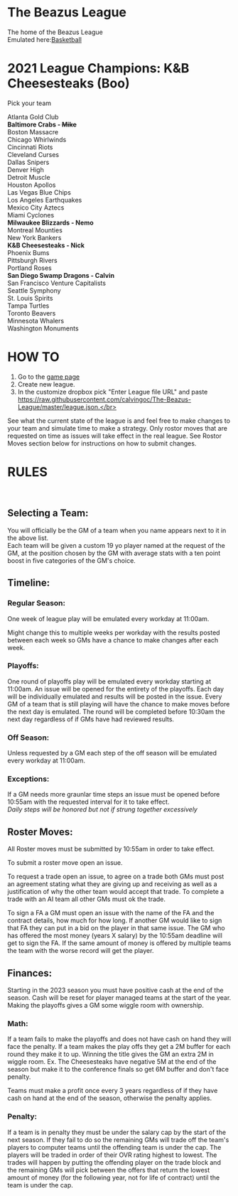 # The Beazus League
The home of the Beazus League </br>
Emulated here:[Basketball](https://play.basketball-gm.com/)</br>

# 2021 League Champions: K&B Cheesesteaks (Boo)

Pick your team

Atlanta Gold Club<br/>
<b>Baltimore Crabs - <s>Mike</s></b><br/>
Boston Massacre<br/>
Chicago Whirlwinds<br/>
Cincinnati Riots<br/>
Cleveland Curses<br/>
Dallas Snipers<br/>
Denver High<br/>
Detroit Muscle<br/>
Houston Apollos<br/>
Las Vegas Blue Chips<br/>
Los Angeles Earthquakes<br/>
Mexico City Aztecs<br/>
Miami Cyclones<br/>
<b>Milwaukee Blizzards - Nemo </b><br/>
Montreal Mounties<br/>
New York Bankers<br/>
<b>K&B Cheesesteaks - Nick</b><br/>
Phoenix Bums<br/>
Pittsburgh Rivers<br/>
Portland Roses<br/>
<b>San Diego Swamp Dragons - Calvin </b><br/>
San Francisco Venture Capitalists<br/>
Seattle Symphony<br/>
St. Louis Spirits<br/>
Tampa Turtles<br/>
Toronto Beavers<br/>
Minnesota Whalers<br/>
Washington Monuments<br/>

# HOW TO <br/>
1. Go to the [game page](https://play.basketball-gm.com/)</br>
2. Create new league. </br>
3. In the customize dropbox pick "Enter League file URL" and paste https://raw.githubusercontent.com/calvingoc/The-Beazus-League/master/league.json.</br>

See what the current state of the league is and feel free to make changes to your team and simulate time to make a strategy. Only rostor moves that are requested on time as issues will take effect in the real league. See Rostor Moves section below for instructions on how to submit changes.

# RULES <br/><br/>



## Selecting a Team: </br>
You will officially be the GM of a team when you name appears next to it in the above list. </br>
Each team will be given a custom 19 yo player named at the request of the GM, at the position chosen by the GM with average stats with a ten point boost in five categories of the GM's choice.

## Timeline: </br>
### Regular Season: </br>

One week of league play will be emulated every workday at 11:00am.</br>

Might change this to multiple weeks per workday with the results posted between each week so GMs have a chance to make changes after each week. <br/>

### Playoffs: </br>

One round of playoffs play will be emulated every workday starting at 11:00am. An issue will be opened for the entirety of the playoffs. Each day will be individually emulated and results will be posted in the issue. Every GM of a team that is still playing will have the chance to make moves before the next day is emulated. The round will be completed before 10:30am the next day regardless of if GMs have had reviewed results.</br>


### Off Season: </br>

Unless requested by a GM each step of the off season will be emulated every workday at 11:00am. </br>

### Exceptions: </br>
If a GM needs more graunlar time steps an issue must be opened before 10:55am with the requested interval for it to take effect. </br> 
*Daily steps will be honored but not if strung together excessively*

## Roster Moves: </br>

All Roster moves must be submitted by 10:55am in order to take effect.</br>

To submit a roster move open an issue.</br>

To request a trade open an issue, to agree on a trade both GMs must post an agreement stating what they are giving up and receiving as well as a justification of why the other team would accept that trade.
To complete a trade with an AI team all other GMs must ok the trade.</br>


To sign a FA a GM must open an issue with the name of the FA and the contract details, how much for how long. If another GM would like to sign that FA they can put in a bid on the player in that same issue. The GM who has offered the most money (years X salary) by the 10:55am deadline will get to sign the FA. If the same amount of money is offered by multiple teams the team with the worse record will get the player. 


## Finances: </br>
Starting in the 2023 season you must have positive cash at the end of the season. Cash will be reset for player managed teams at the start of the year. Making the playoffs gives a GM some wiggle room with ownership. 

### Math: </br>
If a team fails to make the playoffs and does not have cash on hand they will face the penalty. If a team makes the play offs they get a 2M buffer for each round they make it to up. Winning the title gives the GM an extra 2M in wiggle room. Ex. The Cheesesteaks have negative 5M at the end of the season but make it to the conference finals so get 6M buffer and don't face penalty.

Teams must make a profit once every 3 years regardless of if they have cash on hand at the end of the season, otherwise the penalty applies.

### Penalty: </br>
If a team is in penalty they must be under the salary cap by the start of the next season. If they fail to do so the remaining GMs will trade off the team's players to computer teams until the offending team is under the cap. The players will be traded in order of their OVR rating highest to lowest. The trades will happen by putting the offending player on the trade block and the remaining GMs will pick between the offers that return the lowest amount of money (for the following year, not for life of contract) until the team is under the cap.



